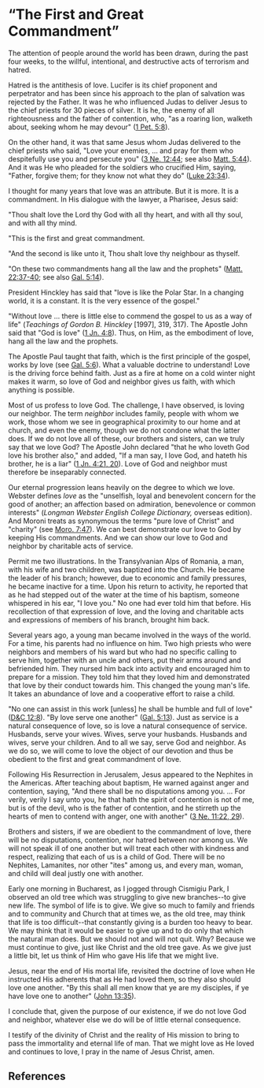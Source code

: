 # “The First and Great Commandment”

The attention of people around the world has been drawn, during the past four
weeks, to the willful, intentional, and destructive acts of terrorism and
hatred.

Hatred is the antithesis of love. Lucifer is its chief proponent and
perpetrator and has been since his approach to the plan of salvation was
rejected by the Father. It was he who influenced Judas to deliver Jesus to the
chief priests for 30 pieces of silver. It is he, the enemy of all
righteousness and the father of contention, who, "as a roaring lion, walketh
about, seeking whom he may devour" ([1 Pet.
5:8](/scriptures/nt/1-pet/5.8?lang=eng#7)).

On the other hand, it was that same Jesus whom Judas delivered to the chief
priests who said, "Love your enemies, ... and pray for them who despitefully use
you and persecute you" ([3 Ne.
12:44](/scriptures/bofm/3-ne/12.44?lang=eng#43); see also [Matt.
5:44](/scriptures/nt/matt/5.44?lang=eng#43)). And it was He who pleaded for
the soldiers who crucified Him, saying, "Father, forgive them; for they know
not what they do" ([Luke 23:34](/scriptures/nt/luke/23.34?lang=eng#33)).

I thought for many years that love was an attribute. But it is more. It is a
commandment. In His dialogue with the lawyer, a Pharisee, Jesus said:

"Thou shalt love the Lord thy God with all thy heart, and with all thy soul,
and with all thy mind.

"This is the first and great commandment.

"And the second is like unto it, Thou shalt love thy neighbour as thyself.

"On these two commandments hang all the law and the prophets" ([Matt.
22:37-40](/scriptures/nt/matt/22.37-40?lang=eng#36); see also [Gal.
5:14](/scriptures/nt/gal/5.14?lang=eng#13)).

President Hinckley has said that "love is like the Polar Star. In a changing
world, it is a constant. It is the very essence of the gospel."

"Without love ... there is little else to commend the gospel to us as a way of
life" (_Teachings of Gordon B. Hinckley_ [1997], 319, 317). The Apostle John
said that "God is love" ([1 Jn. 4:8](/scriptures/nt/1-jn/4.8?lang=eng#7)).
Thus, on Him, as the embodiment of love, hang all the law and the prophets.

The Apostle Paul taught that faith, which is the first principle of the
gospel, works by love (see [Gal. 5:6](/scriptures/nt/gal/5.6?lang=eng#5)).
What a valuable doctrine to understand! Love is the driving force behind
faith. Just as a fire at home on a cold winter night makes it warm, so love of
God and neighbor gives us faith, with which anything is possible.

Most of us profess to love God. The challenge, I have observed, is loving our
neighbor. The term _neighbor_ includes family, people with whom we work, those
whom we see in geographical proximity to our home and at church, and even the
enemy, though we do not condone what the latter does. If we do not love all of
these, our brothers and sisters, can we truly say that we love God? The
Apostle John declared "that he who loveth God love his brother also," and
added, "If a man say, I love God, and hateth his brother, he is a liar" ([1
Jn. 4:21, 20](/scriptures/nt/1-jn/4.21,20?lang=eng#20)). Love of God and
neighbor must therefore be inseparably connected.

Our eternal progression leans heavily on the degree to which we love. Webster
defines _love_ as the "unselfish, loyal and benevolent concern for the good of
another; an affection based on admiration, benevolence or common interests"
(_Longman Webster English College Dictionary,_ overseas edition). And Moroni
treats as synonymous the terms "pure love of Christ" and "charity" (see [Moro.
7:47](/scriptures/bofm/moro/7.47?lang=eng#46)). We can best demonstrate our
love to God by keeping His commandments. And we can show our love to God and
neighbor by charitable acts of service.

Permit me two illustrations. In the Transylvanian Alps of Romania, a man, with
his wife and two children, was baptized into the Church. He became the leader
of his branch; however, due to economic and family pressures, he became
inactive for a time. Upon his return to activity, he reported that as he had
stepped out of the water at the time of his baptism, someone whispered in his
ear, "I love you." No one had ever told him that before. His recollection of
that expression of love, and the loving and charitable acts and expressions of
members of his branch, brought him back.

Several years ago, a young man became involved in the ways of the world. For a
time, his parents had no influence on him. Two high priests who were neighbors
and members of his ward but who had no specific calling to serve him, together
with an uncle and others, put their arms around and befriended him. They
nursed him back into activity and encouraged him to prepare for a mission.
They told him that they loved him and demonstrated that love by their conduct
towards him. This changed the young man's life. It takes an abundance of love
and a cooperative effort to raise a child.

"No one can assist in this work [unless] he shall be humble and full of love"
([D&amp;C 12:8](/scriptures/dc-testament/dc/12.8?lang=eng#7)). "By love serve
one another" ([Gal. 5:13](/scriptures/nt/gal/5.13?lang=eng#12)). Just as
service is a natural consequence of love, so is love a natural consequence of
service. Husbands, serve your wives. Wives, serve your husbands. Husbands and
wives, serve your children. And to all we say, serve God and neighbor. As we
do so, we will come to love the object of our devotion and thus be obedient to
the first and great commandment of love.

Following His Resurrection in Jerusalem, Jesus appeared to the Nephites in the
Americas. After teaching about baptism, He warned against anger and
contention, saying, "And there shall be no disputations among you. ... For
verily, verily I say unto you, he that hath the spirit of contention is not of
me, but is of the devil, who is the father of contention, and he stirreth up
the hearts of men to contend with anger, one with another" ([3 Ne. 11:22,
29](/scriptures/bofm/3-ne/11.22,29?lang=eng#21)).

Brothers and sisters, if we are obedient to the commandment of love, there
will be no disputations, contention, nor hatred between nor among us. We will
not speak ill of one another but will treat each other with kindness and
respect, realizing that each of us is a child of God. There will be no
Nephites, Lamanites, nor other "ites" among us, and every man, woman, and
child will deal justly one with another.

Early one morning in Bucharest, as I jogged through Cismigiu Park, I observed
an old tree which was struggling to give new branches--to give new life. The
symbol of life is to give. We give so much to family and friends and to
community and Church that at times we, as the old tree, may think that life is
too difficult--that constantly giving is a burden too heavy to bear. We may
think that it would be easier to give up and to do only that which the natural
man does. But we should not and will not quit. Why? Because we must continue
to give, just like Christ and the old tree gave. As we give just a little bit,
let us think of Him who gave His life that we might live.

Jesus, near the end of His mortal life, revisited the doctrine of love when He
instructed His adherents that as He had loved them, so they also should love
one another. "By this shall all men know that ye are my disciples, if ye have
love one to another" ([John 13:35](/scriptures/nt/john/13.35?lang=eng#34)).

I conclude that, given the purpose of our existence, if we do not love God and
neighbor, whatever else we do will be of little eternal consequence.

I testify of the divinity of Christ and the reality of His mission to bring to
pass the immortality and eternal life of man. That we might love as He loved
and continues to love, I pray in the name of Jesus Christ, amen.

## References

